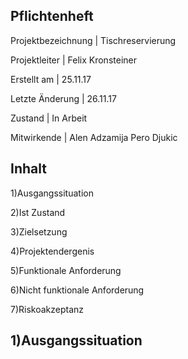 Pflichtenheft
-------------

Projektbezeichnung     |     Tischreservierung

Projektleiter          |     Felix Kronsteiner

Erstellt am            |     25.11.17

Letzte Änderung        |     26.11.17

Zustand                |     In Arbeit

Mitwirkende            |     Alen Adzamija
                            Pero Djukic


Inhalt
------
1)Ausgangssituation

2)Ist Zustand

3)Zielsetzung

4)Projektendergenis

5)Funktionale Anforderung

6)Nicht funktionale Anforderung

7)Riskoakzeptanz

1)Ausgangssituation
---------------------

